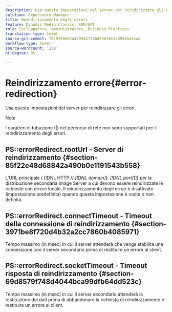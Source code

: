 ```yaml
---
description: Usa queste impostazioni del server per reindirizzare gli errori.
solution: Experience Manager
title: Reindirizzamento degli errori
feature: Dynamic Media Classic, SDK/API
role: Sviluppatore, amministratore, Business Practices
translation-type: tm+mt
source-git-commit: f6c97606d7a4209427316d7367013ad9585a5cae
workflow-type: tm+mt
source-wordcount: '138'
ht-degree: 0%

---
```



# Reindirizzamento errore{#error-redirection}

Usa queste impostazioni del server per reindirizzare gli errori.

>[!NOTE]
>
>I caratteri di tubazione (|) nel percorso di rete non sono supportati per il reindirizzamento degli errori.

## PS::errorRedirect.rootUrl - Server di reindirizzamento {#section-85f22e48d68842a490b0e1191543b558}

L’URL principale ( [!DNL HTTP:// *[!DNL domain]*[: *[!DNL port]*]]) per la distribuzione secondaria Image Server a cui devono essere reindirizzate le richieste con errore locale. Il reindirizzamento degli errori è disattivato (impostazione predefinita) quando questa impostazione è vuota o non definita.

## PS::errorRedirect.connectTimeout - Timeout della connessione di reindirizzamento {#section-3971be8f720d4b32a2cc7860b4085971}

Tempo massimo (in msec) in cui il server attenderà che venga stabilita una connessione con il server secondario prima di restituire un errore al client.

## PS::errorRedirect.socketTimeout - Timeout risposta di reindirizzamento {#section-69d8579f748d4044bca99dfb64dd523c}

Tempo massimo (in msec) in cui il server secondario attenderà la restituzione dei dati prima di abbandonare la richiesta di reindirizzamento e restituire un errore al client.
